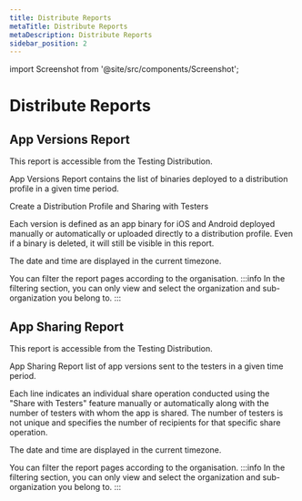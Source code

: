 ```yaml
---
title: Distribute Reports
metaTitle: Distribute Reports
metaDescription: Distribute Reports
sidebar_position: 2
---
```


import Screenshot from '@site/src/components/Screenshot';

# Distribute Reports

## App Versions Report

This report is accessible from the Testing Distribution.

App Versions Report contains the list of binaries deployed to a distribution profile in a given time period.

<ContentRef url="../distribute/create-or-select-a-distribution-profile">
  Create a Distribution Profile and Sharing with Testers
</ContentRef>

Each version is defined as an app binary for iOS and Android deployed manually or automatically or uploaded directly to a distribution profile. Even if a binary is deleted, it will still be visible in this report.

The date and time are displayed in the current timezone.

You can filter the report pages according to the organisation.
:::info
In the filtering section, you can only view and select the organization and sub-organization you belong to.
:::

<Screenshot url='https://cdn.appcircle.io/docs/assets/app-version-new.png' />

## App Sharing Report

This report is accessible from the Testing Distribution.

App Sharing Report list of app versions sent to the testers in a given time period.

Each line indicates an individual share operation conducted using the "Share with Testers" feature manually or automatically along with the number of testers with whom the app is shared. The number of testers is not unique and specifies the number of recipients for that specific share operation.

The date and time are displayed in the current timezone.

You can filter the report pages according to the organisation.
:::info
In the filtering section, you can only view and select the organization and sub-organization you belong to.
:::

<Screenshot url='https://cdn.appcircle.io/docs/assets/app-sharing-new.png' />
